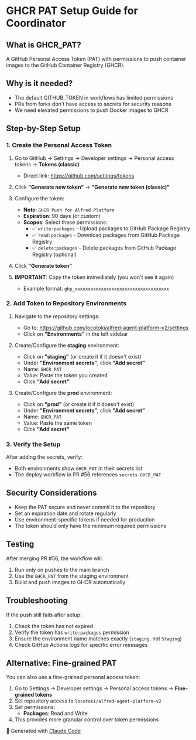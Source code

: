 # GHCR PAT Setup Guide for Coordinator

## What is GHCR_PAT?
A GitHub Personal Access Token (PAT) with permissions to push container images to the GitHub Container Registry (GHCR).

## Why is it needed?
- The default GITHUB_TOKEN in workflows has limited permissions
- PRs from forks don't have access to secrets for security reasons
- We need elevated permissions to push Docker images to GHCR

## Step-by-Step Setup

### 1. Create the Personal Access Token

1. Go to GitHub → Settings → Developer settings → Personal access tokens → **Tokens (classic)**
   - Direct link: https://github.com/settings/tokens

2. Click **"Generate new token"** → **"Generate new token (classic)"**

3. Configure the token:
   - **Note**: `GHCR Push for Alfred Platform`
   - **Expiration**: 90 days (or custom)
   - **Scopes**: Select these permissions:
     - ✅ `write:packages` - Upload packages to GitHub Package Registry
     - ✅ `read:packages` - Download packages from GitHub Package Registry
     - ✅ `delete:packages` - Delete packages from GitHub Package Registry (optional)

4. Click **"Generate token"**

5. **IMPORTANT**: Copy the token immediately (you won't see it again)
   - Example format: `ghp_xxxxxxxxxxxxxxxxxxxxxxxxxxxxxxxxxxxx`

### 2. Add Token to Repository Environments

1. Navigate to the repository settings:
   - Go to: https://github.com/locotoki/alfred-agent-platform-v2/settings
   - Click on **"Environments"** in the left sidebar

2. Create/Configure the **staging** environment:
   - Click on **"staging"** (or create it if it doesn't exist)
   - Under **"Environment secrets"**, click **"Add secret"**
   - Name: `GHCR_PAT`
   - Value: Paste the token you created
   - Click **"Add secret"**

3. Create/Configure the **prod** environment:
   - Click on **"prod"** (or create it if it doesn't exist)
   - Under **"Environment secrets"**, click **"Add secret"**
   - Name: `GHCR_PAT`
   - Value: Paste the same token
   - Click **"Add secret"**

### 3. Verify the Setup

After adding the secrets, verify:
- Both environments show `GHCR_PAT` in their secrets list
- The deploy workflow in PR #56 references `secrets.GHCR_PAT`

## Security Considerations

- Keep the PAT secure and never commit it to the repository
- Set an expiration date and rotate regularly
- Use environment-specific tokens if needed for production
- The token should only have the minimum required permissions

## Testing

After merging PR #56, the workflow will:
1. Run only on pushes to the main branch
2. Use the `GHCR_PAT` from the staging environment
3. Build and push images to GHCR automatically

## Troubleshooting

If the push still fails after setup:
1. Check the token has not expired
2. Verify the token has `write:packages` permission
3. Ensure the environment name matches exactly (`staging`, not `Staging`)
4. Check GitHub Actions logs for specific error messages

## Alternative: Fine-grained PAT

You can also use a fine-grained personal access token:
1. Go to Settings → Developer settings → Personal access tokens → **Fine-grained tokens**
2. Set repository access to `locotoki/alfred-agent-platform-v2`
3. Set permissions:
   - **Packages**: Read and Write
4. This provides more granular control over token permissions

🤖 Generated with [Claude Code](https://claude.ai/code)
